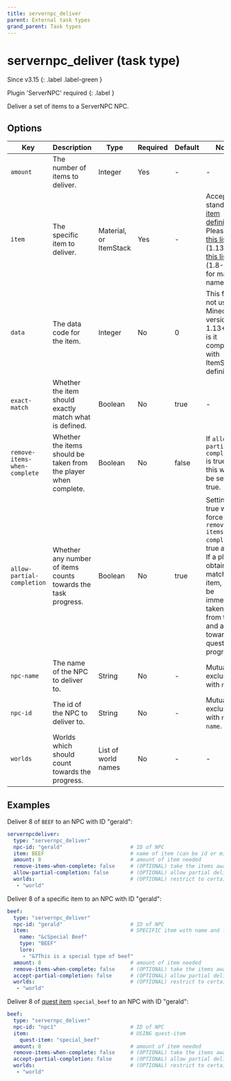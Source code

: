 ```yaml
---
title: servernpc_deliver
parent: External task types
grand_parent: Task types
---
```


# servernpc_deliver (task type)

Since v3.15
{: .label .label-green }

Plugin 'ServerNPC' required
{: .label }

Deliver a set of items to a ServerNPC NPC.

## Options

| Key                          | Description                                                      | Type                   | Required | Default | Notes                                                                                                                                                                                                                                                                        |
|------------------------------|------------------------------------------------------------------|------------------------|----------|---------|------------------------------------------------------------------------------------------------------------------------------------------------------------------------------------------------------------------------------------------------------------------------------|
| `amount`                     | The number of items to deliver.                                  | Integer                | Yes      | \-      | \-                                                                                                                                                                                                                                                                           |
| `item`                       | The specific item to deliver.                                    | Material, or ItemStack | Yes      | \-      | Accepts standard [item definition](../configuration/defining-items). Please see [this list](https://hub.spigotmc.org/javadocs/bukkit/org/bukkit/Material.html) (1.13+) or [this list](https://helpch.at/docs/1.12.2/org/bukkit/Material.html) (1.8-1.12) for material names. |
| `data`                       | The data code for the item.                                      | Integer                | No       | 0       | This field is not used in Minecraft versions 1.13+, nor is it compatible with ItemStack definitions.                                                                                                                                                                         |
| `exact-match`                | Whether the item should exactly match what is defined.           | Boolean                | No       | true    | \-                                                                                                                                                                                                                                                                           |
| `remove-items-when-complete` | Whether the items should be taken from the player when complete. | Boolean                | No       | false   | If `allow-partial-completion` is true, then this will also be set to true.                                                                                                                                                                                                   |
| `allow-partial-completion`   | Whether any number of items counts towards the task progress.    | Boolean                | No       | true    | Setting to true will force `remove-items-when-complete` to true as well. If a player obtains any matching item, it will be immediately taken away from them and added towards the quest progress.                                                                            |
| `npc-name`                   | The name of the NPC to deliver to.                               | String                 | No       | \-      | Mutually exclusive with `npc-id`.                                                                                                                                                                                                                                            |
| `npc-id`                     | The id of the NPC to deliver to.                                 | String                 | No       | \-      | Mutually exclusive with `npc-name`.                                                                                                                                                                                                                                          |
| `worlds`                     | Worlds which should count towards the progress.                  | List of world names    | No       | \-      | \-                                                                                                                                                                                                                                                                           |

## Examples

Deliver 8 of `BEEF` to an NPC with ID "gerald":

``` yaml
servernpcdeliver:
  type: "servernpc_deliver"
  npc-id: "gerald"                      # ID of NPC
  item: BEEF                            # name of item (can be id or minecraft name)
  amount: 8                             # amount of item needed
  remove-items-when-complete: false     # (OPTIONAL) take the items away from the player on completion - default: false
  allow-partial-completion: false       # (OPTIONAL) allow partial deliveries - default: false
  worlds:                               # (OPTIONAL) restrict to certain worlds
   - "world"
```

Deliver 8 of a specific item to an NPC with ID "gerald":

``` yaml
beef:
  type: "servernpc_deliver"
  npc-id: "gerald"                      # ID of NPC
  item:                                 # SPECIFIC item with name and lore
    name: "&cSpecial Beef"
    type: "BEEF"
    lore:
     - "&7This is a special type of beef"
  amount: 8                             # amount of item needed
  remove-items-when-complete: false     # (OPTIONAL) take the items away from the player on completion - default: false
  accept-partial-completion: false      # (OPTIONAL) allow partial deliveries - default: false
  worlds:                               # (OPTIONAL) restrict to certain worlds
   - "world"
```

Deliver 8 of [quest item](../configuration/defining-items#quest-items)
`special_beef` to an NPC with ID "gerald":

``` yaml
beef:
  type: "servernpc_deliver"
  npc-id: "npc1"                        # ID of NPC 
  item:                                 # USING quest-item
    quest-item: "special_beef"
  amount: 8                             # amount of item needed
  remove-items-when-complete: false     # (OPTIONAL) take the items away from the player on completion - default: false
  accept-partial-completion: false      # (OPTIONAL) allow partial deliveries - default: false
  worlds:                               # (OPTIONAL) restrict to certain worlds
   - "world"
```
